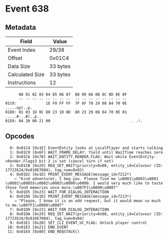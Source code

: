 # Event 638

## Metadata

| Field           | Value    |
|-----------------|----------|
| Event Index     | 29/38    |
| Offset          | 0x01C4   |
| Data Size       | 33 bytes |
| Calculated Size | 33 bytes |
| Instructions    | 12       |

```
      00 01 02 03 04 05 06 07  08 09 0A 0B 0C 0D 0E 0F
      -- -- -- -- -- -- -- --  -- -- -- -- -- -- -- --
01C0:             1E F0 FF FF  7F 6F 70 29 08 84 70 0E      .....op)..p.
01D0: 01 03 1D 0C 80 23 1D 0D  80 23 29 08 84 70 0E 01  .....#...#)..p..
01E0: 04 20 00 21 00                                    . .!.           
```

## Opcodes

```
  0: 0x01C4 [0x1E] EventEntity looks at LocalPlayer and starts talking
  1: 0x01C9 [0x6F] WAIT_FRAME_DELAY: Yield until WaitTime reaches zero
  2: 0x01CA [0x70] WAIT_ENTITY_RENDER_FLAG: Wait while EventEntity->Render.Flags3 bit 2 is set (cancel turn if not)
  3: 0x01CB [0x29] REQ_SET_WAIT(priority=0x08, entity_id=Calovour (ID: 17723524/0x010E7084), tag_num=0x03)
  4: 0x01D2 [0x1D] PRINT_EVENT_MESSAGE(message_id=7212*)
    → "Kind adventurer, I beg you. Please find me \u0001\u0001\u0001 \u0001\u0005$\u0002\u0003\u0000\u0000. I would very much like to taste those fond memories once more.\u007F1\u0000\u0007"
  5: 0x01D5 [0x23] WAIT_FOR_DIALOG_INTERACTION
  6: 0x01D6 [0x1D] PRINT_EVENT_MESSAGE(message_id=7213*)
    → "Please, I know it is an odd request, but it would mean so much to me.\u007F1\u0000\u0007"
  7: 0x01D9 [0x23] WAIT_FOR_DIALOG_INTERACTION
  8: 0x01DA [0x29] REQ_SET_WAIT(priority=0x08, entity_id=Calovour (ID: 17723524/0x010E7084), tag_num=0x04)
  9: 0x01E1 [0x20] SET_CLI_EVENT_UC_FLAG: Unlock player control
 10: 0x01E3 [0x21] END_EVENT
 11: 0x01E4 [0x00] END_REQSTACK()
```

